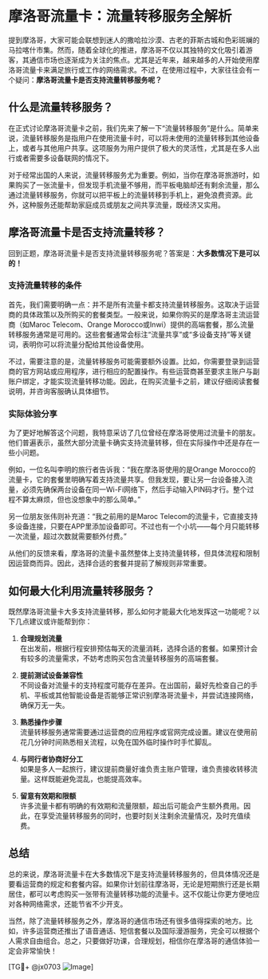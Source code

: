 # 摩洛哥流量卡：流量转移服务全解析

提到摩洛哥，大家可能会联想到迷人的撒哈拉沙漠、古老的菲斯古城和色彩斑斓的马拉喀什市集。然而，随着全球化的推进，摩洛哥不仅以其独特的文化吸引着游客，其通信市场也逐渐成为关注的焦点。尤其是近年来，越来越多的人开始使用摩洛哥流量卡来满足旅行或工作的网络需求。不过，在使用过程中，大家往往会有一个疑问：**摩洛哥流量卡是否支持流量转移服务呢？**

## 什么是流量转移服务？

在正式讨论摩洛哥流量卡之前，我们先来了解一下“流量转移服务”是什么。简单来说，流量转移服务是指用户在使用流量卡时，可以将未使用的流量转移到其他设备上，或者与其他用户共享。这项服务为用户提供了极大的灵活性，尤其是在多人出行或者需要多设备联网的情况下。

对于经常出国的人来说，流量转移服务尤为重要。例如，当你在摩洛哥旅游时，如果购买了一张流量卡，但发现手机流量不够用，而平板电脑却还有剩余流量，那么通过流量转移服务，你就可以把平板上的流量转移到手机上，避免浪费资源。此外，这种服务还能帮助家庭成员或朋友之间共享流量，既经济又实用。

## 摩洛哥流量卡是否支持流量转移？

回到正题，摩洛哥流量卡是否支持流量转移服务呢？答案是：**大多数情况下是可以的！**

### 支持流量转移的条件

首先，我们需要明确一点：并不是所有流量卡都支持流量转移服务。这取决于运营商的具体政策以及所购买的套餐类型。一般来说，如果你购买的是摩洛哥主流运营商（如Maroc Telecom、Orange Morocco或Inwi）提供的高端套餐，那么流量转移服务通常是可用的。这些套餐通常会标注“流量共享”或“多设备支持”等关键词，表明你可以将流量分配给其他设备使用。

不过，需要注意的是，流量转移服务可能需要额外设置。比如，你需要登录到运营商的官方网站或应用程序，进行相应的配置操作。有些运营商甚至要求主账户与副账户绑定，才能实现流量转移功能。因此，在购买流量卡之前，建议仔细阅读套餐说明，并咨询客服确认具体细节。

### 实际体验分享

为了更好地解答这个问题，我特意采访了几位曾经在摩洛哥使用过流量卡的朋友。他们普遍表示，虽然大部分流量卡确实支持流量转移，但在实际操作中还是存在一些小问题。

例如，一位名叫李明的旅行者告诉我：“我在摩洛哥使用的是Orange Morocco的流量卡，它的套餐里明确写着支持流量共享。但我发现，要让另一台设备接入流量，必须先确保两台设备在同一Wi-Fi网络下，然后手动输入PIN码才行。整个过程不算太麻烦，但也没想象中的那么简单。”

另一位朋友张伟则补充道：“我之前用的是Maroc Telecom的流量卡，它直接支持多设备连接，只要在APP里添加设备即可。不过也有一个小坑——每个月只能转移一次流量，超过次数就需要额外付费。”

从他们的反馈来看，摩洛哥的流量卡虽然整体上支持流量转移，但具体流程和限制因运营商而异。因此，选择合适的套餐并提前了解规则非常重要。

## 如何最大化利用流量转移服务？

既然摩洛哥流量卡大多支持流量转移，那么如何才能最大化地发挥这一功能呢？以下几点建议或许能帮到你：

1. **合理规划流量**  
   在出发前，根据行程安排预估每天的流量消耗，选择合适的套餐。如果预计会有较多的流量需求，不妨考虑购买包含流量转移服务的高端套餐。

2. **提前测试设备兼容性**  
   不同设备对流量卡的支持程度可能存在差异。在出国前，最好先检查自己的手机、平板或其他智能设备是否能够正常识别摩洛哥流量卡，并尝试连接网络，确保万无一失。

3. **熟悉操作步骤**  
   流量转移服务通常需要通过运营商的应用程序或官网完成设置。建议在使用前花几分钟时间熟悉相关流程，以免在国外临时操作时手忙脚乱。

4. **与同行者协商好分工**  
   如果是多人一起旅行，建议提前商量好谁负责主账户管理，谁负责接收转移流量。这样既能避免混乱，也能提高效率。

5. **留意有效期和限额**  
   许多流量卡都有明确的有效期和流量限额，超出后可能会产生额外费用。因此，在享受流量转移服务的同时，也要时刻关注剩余流量情况，及时充值续费。

## 总结

总的来说，摩洛哥流量卡在大多数情况下是支持流量转移服务的，但具体情况还是要看运营商的规定和套餐内容。如果你计划前往摩洛哥，无论是短期旅行还是长期居住，都可以考虑购买一张带有流量转移功能的流量卡。这不仅能让你更方便地应对各种网络需求，还能节省不少开支。

当然，除了流量转移服务之外，摩洛哥的通信市场还有很多值得探索的地方。比如，许多运营商还推出了语音通话、短信套餐以及国际漫游服务，完全可以根据个人需求自由组合。总之，只要做好功课，合理规划，相信你在摩洛哥的通信体验一定会非常愉快！

[TG💪+ @jx0703 ![Image](https://github.com/user-attachments/assets/dbca1d08-cadb-493c-b0ec-ad6f7a83f270)]